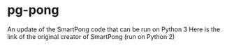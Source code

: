 # pg-pong
An update of the SmartPong code that can be run on Python 3
Here is the link of the original creator of SmartPong (run on Python 2)

